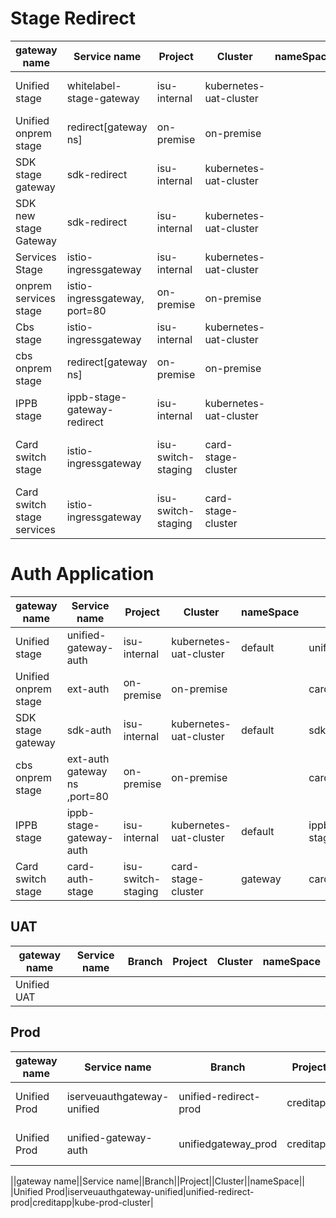 # Stage Redirect
|gateway name|Service name|Project|Cluster|nameSpace|Branch|
|--|--|--|--|--|--|
|Unified stage|whitelabel-stage-gateway|isu-internal|kubernetes-uat-cluster| |unified-redirect-stage|
|Unified onprem stage|redirect[gateway ns]|on-premise|on-premise| |unified-redirect-stage|
|SDK stage gateway|sdk-redirect|isu-internal|kubernetes-uat-cluster| |sdk-redirect-deployed|
|SDK new stage Gateway|sdk-redirect|isu-internal|kubernetes-uat-cluster| |sdk-redirect-deployed|
|Services Stage|istio-ingressgateway|isu-internal|kubernetes-uat-cluster| |[🤔Doubt]|
|onprem services stage|istio-ingressgateway, port=80|on-premise|on-premise| |[🤔Doubt]|
|Cbs stage|istio-ingressgateway|isu-internal|kubernetes-uat-cluster| |cbsgw-stage|
|cbs onprem stage|redirect[gateway ns]|on-premise|on-premise| |cbsgw-stage|
|IPPB stage|ippb-stage-gateway-redirect|isu-internal|kubernetes-uat-cluster| |ippb-encr|
|Card switch stage|istio-ingressgateway|isu-switch-staging|card-stage-cluster| |card-stage-redirect [🤔Doubt]|
|Card switch stage services|istio-ingressgateway|isu-switch-staging|card-stage-cluster| |card-stage-redirect [🤔Doubt]|



# Auth Application
|gateway name|Service name|Project|Cluster|nameSpace|Branch|
|--|--|--|--|--|--|
|Unified stage|unified-gateway-auth| isu-internal |kubernetes-uat-cluster|default|unifiedgateway_stage |
|Unified onprem stage|ext-auth|on-premise|on-premise||card-acquiring|
|SDK stage gateway	        |sdk-auth 		              | isu-internal |kubernetes-uat-cluster|default|sdk-auth-stage|
|cbs onprem stage	        |ext-auth gateway ns ,port=80	              | on-premise |on-premise||card-acquiring|
|IPPB stage		                |ippb-stage-gateway-auth | isu-internal |kubernetes-uat-cluster|default|ippb-auth-gateway-stage|
|Card switch stage|card-auth-stage| isu-switch-staging |card-stage-cluster|gateway|card-stage|

## UAT
|gateway name|Service name|Branch|Project|Cluster|nameSpace|
--|--|--|--|--|--|
Unified UAT|


## Prod
|gateway name|Service name|Branch|Project|Cluster|nameSpace|
--|--|--|--|--|--|
|Unified Prod|iserveuauthgateway-unified|unified-redirect-prod|creditapp|kube-prod-cluster
Unified Prod|unified-gateway-auth|unifiedgateway_prod|creditapp|kube-prod-cluster|

||gateway name||Service name||Branch||Project||Cluster||nameSpace||
|Unified Prod|iserveuauthgateway-unified|unified-redirect-prod|creditapp|kube-prod-cluster|
